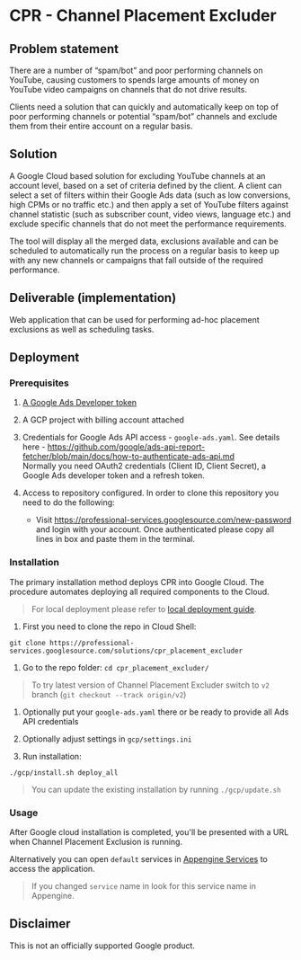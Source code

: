# CPR - Channel Placement Excluder

## Problem statement

There are a number of “spam/bot” and poor performing channels on YouTube, causing customers to spends large amounts of money on YouTube video campaigns on channels that do not drive results.

Clients need a solution that can quickly and automatically keep on top of poor performing channels or potential “spam/bot” channels and exclude them from their entire account on a regular basis.

## Solution

A Google Cloud based solution for excluding YouTube channels at an account level, based on a set of criteria defined by the client. A client can select a set of filters within their Google Ads data (such as low conversions, high CPMs or no traffic etc.) and then apply a set of YouTube filters against channel statistic (such as subscriber count, video views, language etc.) and exclude specific channels that do not meet the performance requirements.

The tool will display all the merged data, exclusions available and can be scheduled to automatically run the process on a regular basis to keep up with any new channels or campaigns that fall outside of the required performance.


## Deliverable (implementation)

Web application that can be used for performing ad-hoc placement exclusions as well as scheduling tasks.

## Deployment

### Prerequisites

1. [A Google Ads Developer token](https://developers.google.com/google-ads/api/docs/first-call/dev-token#:~:text=A%20developer%20token%20from%20Google,SETTINGS%20%3E%20SETUP%20%3E%20API%20Center.)

1. A GCP project with billing account attached
1. Credentials for Google Ads API access - `google-ads.yaml`.
   See details here - https://github.com/google/ads-api-report-fetcher/blob/main/docs/how-to-authenticate-ads-api.md \
   Normally you need OAuth2 credentials (Client ID, Client Secret), a Google Ads developer token and a refresh token.
1. Access to repository configured. In order to clone this repository you need
	to do the following:

	*   Visit https://professional-services.googlesource.com/new-password and
			login with your account. Once authenticated please copy all lines in box
			and paste them in the terminal.

### Installation

The primary installation method deploys CPR into Google Cloud.
The procedure automates deploying all required components to the Cloud.

> For local deployment please refer to [local deployment guide](docs/run-cpr-locally.md).
1. First you need to clone the repo in Cloud Shell:

```
git clone https://professional-services.googlesource.com/solutions/cpr_placement_excluder
```

1. Go to the repo folder: `cd cpr_placement_excluder/`

> To try latest version of Channel Placement Excluder switch to `v2` branch (`git checkout --track origin/v2`)

1. Optionally put your `google-ads.yaml` there or be ready to provide all Ads API credentials

1. Optionally adjust settings in `gcp/settings.ini`

1. Run installation:

```
./gcp/install.sh deploy_all
```

> You can update the existing installation by running `./gcp/update.sh`

### Usage

After Google cloud installation is completed, you'll be presented with a URL when Channel Placement Exclusion is running.

Alternatively you can open `default` services in [Appengine Services](https://corp.google.com/appengine/services) to access the application.
> If you changed `service` name in look for this service name in Appengine.

## Disclaimer
This is not an officially supported Google product.
